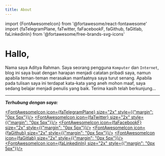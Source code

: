 ```yaml
---
title: About
---
```


import {FontAwesomeIcon} from '@fortawesome/react-fontawesome'
import {faTelegramPlane, faTwitter, faFacebookF, faGithub, faGitlab, faLinkedinIn} from '@fortawesome/free-brands-svg-icons'

# Hallo,
Nama saya Aditya Rahman. Saya seorang pengguna `Komputer` dan `Internet`, blog ini saya buat dengan harapan menjadi catatan pribadi saya, namun apabila teman-teman merasakan manfaatnya saya turut senang. Apabila pada tulisan saya ini terdapat kata-kata yang aneh mohon maaf, saya sedang belajar menjadi penulis yang baik. Terima kasih telah berkunjung...

---

**_Terhubung dengan saya:_**  

[<FontAwesomeIcon icon={faTelegramPlane} size="2x" style={{"margin": "0px 5px"}}/>](https://t.me/kudaliar032)
[<FontAwesomeIcon icon={faTwitter} size="2x" style={{"margin": "0px 5px"}}/>](https://twitter.com/kudaliar032)
[<FontAwesomeIcon icon={faFacebookF} size="2x" style={{"margin": "0px 5px"}}/>](https://www.facebook.com/kudaliar032)
[<FontAwesomeIcon icon={faGithub} size="2x" style={{"margin": "0px 5px"}}/>](https://github.com/kudaliar032)
[<FontAwesomeIcon icon={faGitlab} size="2x" style={{"margin": "0px 5px"}}/>](https://gitlab.com/kudaliar032)
[<FontAwesomeIcon icon={faLinkedinIn} size="2x" style={{"margin": "0px 5px"}}/>](https://www.linkedin.com/in/adityarahman032)
